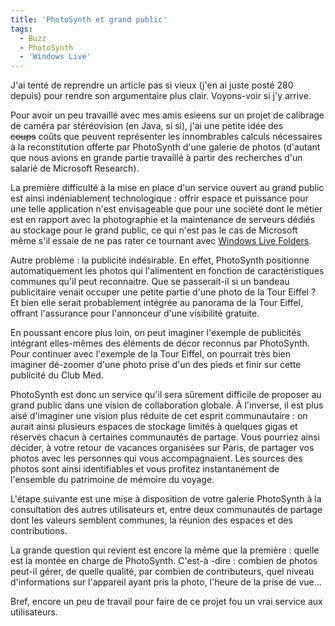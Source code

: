 ```yaml
---
title: 'PhotoSynth et grand public'
tags:
  - Buzz
  - PhotoSynth
  - 'Windows Live'
---
```


J'ai tenté de reprendre un article pas si vieux (j'en ai juste posté 280
depuis) pour rendre son argumentaire plus clair. Voyons-voir si j'y arrive.

Pour avoir un peu travaillé avec mes amis esieens sur un projet de calibrage de
caméra par stéréovision (en Java, si si), j'ai une petite idée des
<strike>coups</strike> co&ucirc;ts que peuvent représenter les innombrables
calculs nécessaires à la reconstitution offerte par PhotoSynth d'une galerie de
photos (d'autant que nous avions en grande partie travaillé à partir des
recherches d'un salarié de Microsoft Research).

La première difficulté à la mise en place d'un service ouvert au grand public
est ainsi indéniablement technologique&nbsp;: offrir espace et puissance pour
une telle application n'est envisageable que pour une société dont le métier est
en rapport avec la photographie et la maintenance de serveurs dédiés au stockage
pour le grand public, ce qui n'est pas le cas de Microsoft même s'il essaie de
ne pas rater ce tournant avec
[Windows Live Folders](https://skydrive.live.com/error.html).

Autre problème&nbsp;: la publicité indésirable. En effet, PhotoSynth positionne
automatiquement les photos qui l'alimentent en fonction de caractéristiques
communes qu'il peut reconnaitre. Que se passerait-il si un bandeau publicitaire
venait occuper une petite partie d'une photo de la Tour Eiffel&nbsp;? Et bien
elle serait probablement intégrée au panorama de la Tour Eiffel, offrant
l'assurance pour l'annonceur d'une visibilité gratuite.

En poussant encore plus loin, on peut imaginer l'exemple de publicités intégrant
elles-mêmes des éléments de décor reconnus par PhotoSynth. Pour continuer avec
l'exemple de la Tour Eiffel, on pourrait très bien imaginer dé-zoomer d'une
photo prise d'un des pieds et finir sur cette publicité du Club Med.

PhotoSynth est donc un service qu'il sera s&ucirc;rement difficile de proposer
au grand public dans une vision de collaboration globale. À l'inverse, il est
plus aisé d'imaginer une vision plus réduite de cet esprit communautaire&nbsp;:
on aurait ainsi plusieurs espaces de stockage limités à quelques gigas et
réservés chacun à certaines communautés de partage. Vous pourriez ainsi décider,
à votre retour de vacances organisées sur Paris, de partager vos photos avec les
personnes qui vous accompagnaient. Les sources des photos sont ainsi
identifiables et vous profitez instantanément de l'ensemble du patrimoine de
mémoire du voyage.

L'étape suivante est une mise à disposition de votre galerie PhotoSynth à la
consultation des autres utilisateurs et, entre deux communautés de partage dont
les valeurs semblent communes, la réunion des espaces et des contributions.

La grande question qui revient est encore la même que la première&nbsp;: quelle
est la montée en charge de PhotoSynth. C'est-à -dire&nbsp;: combien de photos
peut-il gérer, de quelle qualité, par combien de contributeurs, quel niveau
d'informations sur l'appareil ayant pris la photo, l'heure de la prise de vue…

Bref, encore un peu de travail pour faire de ce projet fou un vrai service aux
utilisateurs.
